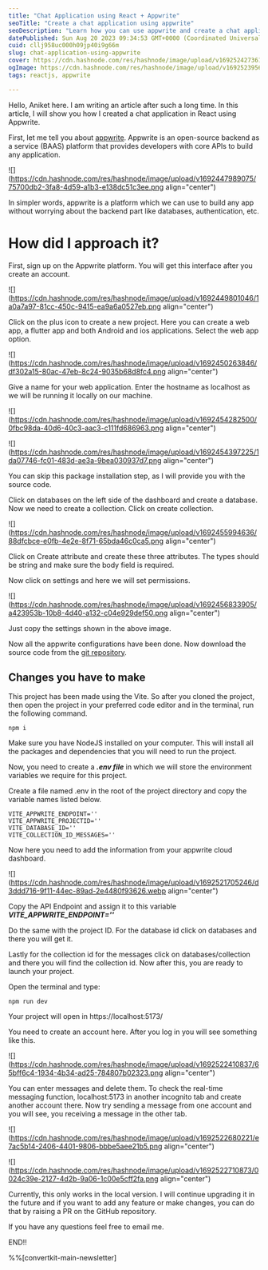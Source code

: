 ```yaml
---
title: "Chat Application using React + Appwrite"
seoTitle: "Create a chat application using appwrite"
seoDescription: "Learn how you can use appwrite and create a chat application to send messages using reactjs"
datePublished: Sun Aug 20 2023 09:34:53 GMT+0000 (Coordinated Universal Time)
cuid: cllj958uc000h09jp40i9g66m
slug: chat-application-using-appwrite
cover: https://cdn.hashnode.com/res/hashnode/image/upload/v1692524273614/d41bce1b-1484-4427-b237-cc10e2256791.jpeg
ogImage: https://cdn.hashnode.com/res/hashnode/image/upload/v1692523956102/e1197c50-5644-435f-8f58-9ab7dd2cd9ef.jpeg
tags: reactjs, appwrite

---
```


Hello, Aniket here. I am writing an article after such a long time. In this article, I will show you how I created a chat application in React using Appwrite.

First, let me tell you about [appwrite](https://appwrite.io). Appwrite is an open-source backend as a service (BAAS) platform that provides developers with core APIs to build any application.

![](https://cdn.hashnode.com/res/hashnode/image/upload/v1692447989075/75700db2-3fa8-4d59-a1b3-e138dc51c3ee.png align="center")

In simpler words, appwrite is a platform which we can use to build any app without worrying about the backend part like databases, authentication, etc.

# How did I approach it?

First, sign up on the Appwrite platform. You will get this interface after you create an account.

![](https://cdn.hashnode.com/res/hashnode/image/upload/v1692449801046/1a0a7a97-81cc-450c-9415-ea9a6a0527eb.png align="center")

Click on the plus icon to create a new project. Here you can create a web app, a flutter app and both Android and ios applications. Select the web app option.

![](https://cdn.hashnode.com/res/hashnode/image/upload/v1692450263846/df302a15-80ac-47eb-8c24-9035b68d8fc4.png align="center")

Give a name for your web application. Enter the hostname as localhost as we will be running it locally on our machine.

![](https://cdn.hashnode.com/res/hashnode/image/upload/v1692454282500/0fbc98da-40d6-40c3-aac3-c111fd686963.png align="center")

![](https://cdn.hashnode.com/res/hashnode/image/upload/v1692454397225/1da07746-fc01-483d-ae3a-9bea030937d7.png align="center")

You can skip this package installation step, as I will provide you with the source code.

Click on databases on the left side of the dashboard and create a database. Now we need to create a collection. Click on create collection.

![](https://cdn.hashnode.com/res/hashnode/image/upload/v1692455994636/88dfcbce-e0fb-4e2e-8f71-65bda46c0ca5.png align="center")

Click on Create attribute and create these three attributes. The types should be string and make sure the body field is required.

Now click on settings and here we will set permissions.

![](https://cdn.hashnode.com/res/hashnode/image/upload/v1692456833905/a423953b-10b8-4d40-a132-c04e929def50.png align="center")

Just copy the settings shown in the above image.

Now all the appwrite configurations have been done. Now download the source code from the [git repository](https://github.com/anik-bin/chat-app-appwrite).

## Changes you have to make

This project has been made using the Vite. So after you cloned the project, then open the project in your preferred code editor and in the terminal, run the following command.

```plaintext
npm i
```

Make sure you have NodeJS installed on your computer. This will install all the packages and dependencies that you will need to run the project.

Now, you need to create a ***.env file*** in which we will store the environment variables we require for this project.

Create a file named .env in the root of the project directory and copy the variable names listed below.

```plaintext
VITE_APPWRITE_ENDPOINT=''
VITE_APPWRITE_PROJECTID=''
VITE_DATABASE_ID=''
VITE_COLLECTION_ID_MESSAGES=''
```

Now here you need to add the information from your appwrite cloud dashboard.

![](https://cdn.hashnode.com/res/hashnode/image/upload/v1692521705246/d3ddd716-9f11-44ec-89ad-2e4480f93626.webp align="center")

Copy the API Endpoint and assign it to this variable ***VITE\_APPWRITE\_ENDPOINT=''***

Do the same with the project ID. For the database id click on databases and there you will get it.

Lastly for the collection id for the messages click on databases/collection and there you will find the collection id. Now after this, you are ready to launch your project.

Open the terminal and type:

```plaintext
npm run dev
```

Your project will open in https://localhost:5173/

You need to create an account here. After you log in you will see something like this.

![](https://cdn.hashnode.com/res/hashnode/image/upload/v1692522410837/65bff6c4-1934-4b34-ad25-784807b02323.png align="center")

You can enter messages and delete them. To check the real-time messaging function, localhost:5173 in another incognito tab and create another account there. Now try sending a message from one account and you will see, you receiving a message in the other tab.

![](https://cdn.hashnode.com/res/hashnode/image/upload/v1692522680221/e7ac5b14-2406-4401-9806-bbbe5aee21b5.png align="center")

![](https://cdn.hashnode.com/res/hashnode/image/upload/v1692522710873/0024c39e-2127-4d2b-9a06-1c00e5cff2fa.png align="center")

Currently, this only works in the local version. I will continue upgrading it in the future and if you want to add any feature or make changes, you can do that by raising a PR on the GitHub repository.

If you have any questions feel free to email me.

END!!

%%[convertkit-main-newsletter]
